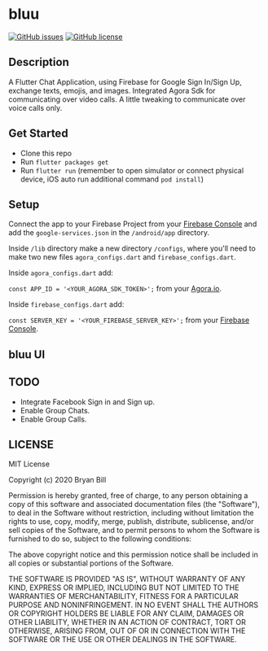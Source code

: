 <h1> bluu</h1>

[![GitHub issues](https://img.shields.io/github/issues/CocoGinger/bluu?style=for-the-badge)](https://github.com/CocoGinger/bluu/issues)
[![GitHub license](https://img.shields.io/github/license/CocoGinger/bluu?style=for-the-badge)](https://github.com/CocoGinger/bluu/blob/master/LICENSE)


## Description

A Flutter Chat Application, using Firebase for Google Sign In/Sign Up, exchange texts, emojis, and images. Integrated Agora Sdk for communicating over video calls. A little tweaking to communicate over voice calls only.

## Get Started

*   Clone this repo
*   Run `flutter packages get`
*   Run `flutter run` (remember to open simulator or connect physical device, iOS auto run additional command `pod install`)

## Setup

Connect the app to your Firebase Project from your [Firebase Console](http://console.firebase.google.com) and add the `google-services.json` in the `/android/app` directory.

Inside `/lib` directory make a new directory `/configs`, where you'll need to make two new files `agora_configs.dart` and `firebase_configs.dart`.

Inside `agora_configs.dart` add:

  `const APP_ID = '<YOUR_AGORA_SDK_TOKEN>';` from your [Agora.io](https://console.agora.io).

Inside `firebase_configs.dart` add: 
  
  `const SERVER_KEY = '<YOUR_FIREBASE_SERVER_KEY>';` from your [Firebase Console](http://console.firebase.google.com).

## bluu UI



## TODO

*   Integrate Facebook Sign in and Sign up.
*   Enable Group Chats.
*   Enable Group Calls.


## LICENSE

<p>
MIT License

Copyright (c) 2020 Bryan Bill

Permission is hereby granted, free of charge, to any person obtaining a copy
of this software and associated documentation files (the "Software"), to deal
in the Software without restriction, including without limitation the rights
to use, copy, modify, merge, publish, distribute, sublicense, and/or sell
copies of the Software, and to permit persons to whom the Software is
furnished to do so, subject to the following conditions:

The above copyright notice and this permission notice shall be included in all
copies or substantial portions of the Software.

THE SOFTWARE IS PROVIDED "AS IS", WITHOUT WARRANTY OF ANY KIND, EXPRESS OR
IMPLIED, INCLUDING BUT NOT LIMITED TO THE WARRANTIES OF MERCHANTABILITY,
FITNESS FOR A PARTICULAR PURPOSE AND NONINFRINGEMENT. IN NO EVENT SHALL THE
AUTHORS OR COPYRIGHT HOLDERS BE LIABLE FOR ANY CLAIM, DAMAGES OR OTHER
LIABILITY, WHETHER IN AN ACTION OF CONTRACT, TORT OR OTHERWISE, ARISING FROM,
OUT OF OR IN CONNECTION WITH THE SOFTWARE OR THE USE OR OTHER DEALINGS IN THE
SOFTWARE.
</p>
